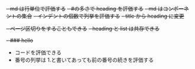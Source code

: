 ~~- md は行単位で評価する~~
~~- #の多さで heading を評価する~~
~~- md はコンポーネントの集合~~
~~- インデントの個数で列挙を評価する~~
~~- title から heading に変更~~

~~- ページ区切りをすることもできる~~
~~- heading と list は共存できる~~

~~- ### hello~~

- コードを評価できる
- 番号の列挙は 1.と書いてあっても前の番号の続きを評価する
